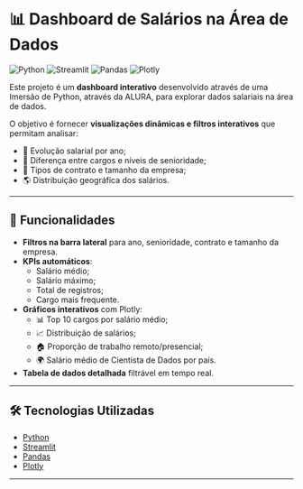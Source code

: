 # 📊 Dashboard de Salários na Área de Dados

![Python](https://img.shields.io/badge/Python-3.10-blue?logo=python)
![Streamlit](https://img.shields.io/badge/Streamlit-1.36.0-ff4b4b?logo=streamlit)
![Pandas](https://img.shields.io/badge/Pandas-2.2.2-150458?logo=pandas)
![Plotly](https://img.shields.io/badge/Plotly-5.23.0-3f4f75?logo=plotly)

Este projeto é um **dashboard interativo** desenvolvido através de uma Imersão de Python, através da ALURA, para explorar dados salariais na área de dados.  

O objetivo é fornecer **visualizações dinâmicas e filtros interativos** que permitam analisar:
- 📅 Evolução salarial por ano;  
- 💼 Diferença entre cargos e níveis de senioridade;  
- 📃 Tipos de contrato e tamanho da empresa;  
- 🌎 Distribuição geográfica dos salários.  

---

## 🚀 Funcionalidades
- **Filtros na barra lateral** para ano, senioridade, contrato e tamanho da empresa.  
- **KPIs automáticos**:
  - Salário médio;
  - Salário máximo;
  - Total de registros;
  - Cargo mais frequente.
- **Gráficos interativos** com Plotly:
  - 📊 Top 10 cargos por salário médio;  
  - 📈 Distribuição de salários;  
  - 🏠 Proporção de trabalho remoto/presencial;  
  - 🌍 Salário médio de Cientista de Dados por país.  
- **Tabela de dados detalhada** filtrável em tempo real.  

---

## 🛠 Tecnologias Utilizadas
- [Python](https://www.python.org/)  
- [Streamlit](https://streamlit.io/)  
- [Pandas](https://pandas.pydata.org/)  
- [Plotly](https://plotly.com/python/)

---
